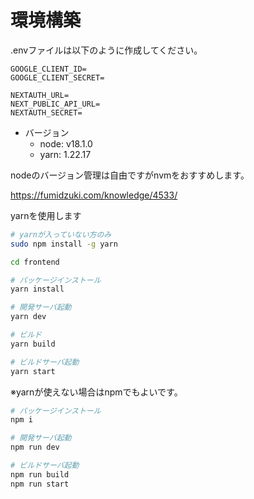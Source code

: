 # 環境構築

.envファイルは以下のように作成してください。
```
GOOGLE_CLIENT_ID=
GOOGLE_CLIENT_SECRET=

NEXTAUTH_URL=
NEXT_PUBLIC_API_URL=
NEXTAUTH_SECRET=
```

- バージョン
  - node: v18.1.0
  - yarn: 1.22.17

nodeのバージョン管理は自由ですがnvmをおすすめします。

https://fumidzuki.com/knowledge/4533/

yarnを使用します
```bash
# yarnが入っていない方のみ
sudo npm install -g yarn
```

```bash
cd frontend

# パッケージインストール
yarn install

# 開発サーバ起動
yarn dev

# ビルド
yarn build

# ビルドサーバ起動
yarn start
```

※yarnが使えない場合はnpmでもよいです。
```bash
# パッケージインストール
npm i

# 開発サーバ起動
npm run dev

# ビルドサーバ起動
npm run build
npm run start
```